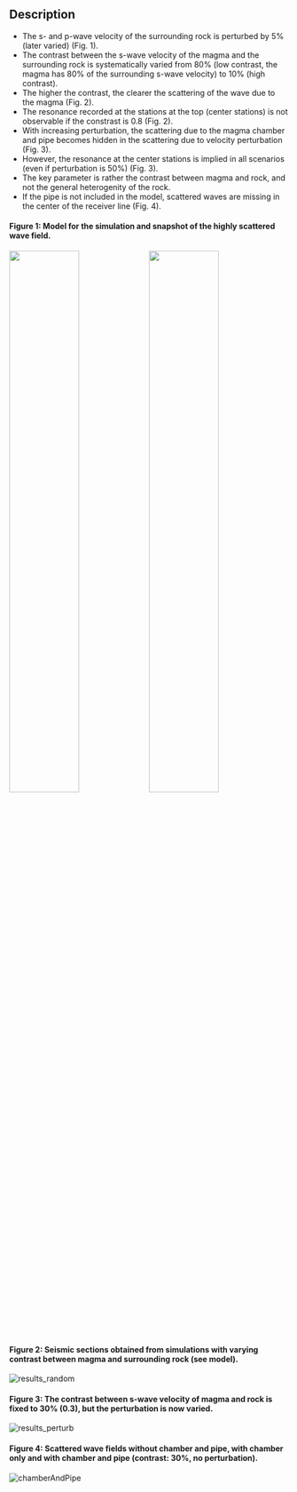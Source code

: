 ## Description

- The s- and p-wave velocity of the surrounding rock is perturbed by 5% (later varied) (Fig. 1).
- The contrast between the s-wave velocity of the magma and the surrounding rock is systematically varied from 80% (low contrast, the magma has 80% of the surrounding s-wave velocity) to 10% (high contrast). 
- The higher the contrast, the clearer the scattering of the wave due to the magma (Fig. 2). 
- The resonance recorded at the stations at the top (center stations) is not observable if the constrast is 0.8 (Fig. 2).
- With increasing perturbation, the scattering due to the magma chamber and pipe becomes hidden in the scattering due to velocity perturbation (Fig. 3).
- However, the resonance at the center stations is implied in all scenarios (even if perturbation is 50%) (Fig. 3). 
- The key parameter is rather the contrast between magma and rock, and not the general heterogenity of the rock.
- If the pipe is not included in the model, scattered waves are missing in the center of the receiver line (Fig. 4).

#### Figure 1: Model for the simulation and snapshot of the highly scattered wave field.

<img src="https://user-images.githubusercontent.com/64535952/148917549-320cacca-16fe-450f-9107-434e5c68a537.PNG" width="50%"><img src="https://user-images.githubusercontent.com/64535952/148975575-64209a1e-855b-477a-8e8d-a53dc2ccc29f.PNG" width="50%">

<!---![model_random](https://user-images.githubusercontent.com/64535952/148917549-320cacca-16fe-450f-9107-434e5c68a537.PNG)
--->



#### Figure 2: Seismic sections obtained from simulations with varying contrast between magma and surrounding rock (see model).
![results_random](https://user-images.githubusercontent.com/64535952/149152002-c6959b44-def9-4213-9fea-d8ce5a459dd7.png)




#### Figure 3: The contrast between s-wave velocity of magma and rock is fixed to 30% (0.3), but the perturbation is now varied.
![results_perturb](https://user-images.githubusercontent.com/64535952/148930879-cb4d3e7a-82f6-4a19-9a11-aaac820205b2.png)

#### Figure 4: Scattered wave fields without chamber and pipe, with chamber only and with chamber and pipe (contrast: 30%, no perturbation).
![chamberAndPipe](https://user-images.githubusercontent.com/64535952/148952173-9e40d423-2483-4938-b9b0-fb5e65ffa3c6.png)



<!---
#### Figure X: Seismic section of the perturbed volcano if magma is not included in the model.
![noContrast_random_2Hz_wo](https://user-images.githubusercontent.com/64535952/148917568-18c185ee-1b3e-4b46-a268-1b4d65976573.PNG)
>
